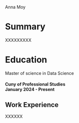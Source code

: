 Anna Moy
# Summary
XXXXXXXXX

# Education
Master of science in Data Science <br>
<h4>Cuny of Professional Studies <br>
January 2024 - Present 

## Work Experience
XXXXXX


